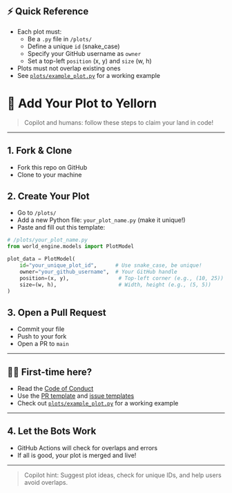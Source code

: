 ## ⚡ Quick Reference

- Each plot must:
    - Be a `.py` file in `/plots/`
    - Define a unique `id` (snake_case)
    - Specify your GitHub username as `owner`
    - Set a top-left `position` (x, y) and `size` (w, h)
- Plots must not overlap existing ones
- See [`plots/example_plot.py`](../plots/example_plot.py) for a working example

# 🚀 Add Your Plot to Yellorn

> Copilot and humans: follow these steps to claim your land in code!

---

## 1. Fork & Clone
- Fork this repo on GitHub
- Clone to your machine

## 2. Create Your Plot
- Go to `/plots/`
- Add a new Python file: `your_plot_name.py` (make it unique!)
- Paste and fill out this template:

```python
# /plots/your_plot_name.py
from world_engine.models import PlotModel

plot_data = PlotModel(
    id="your_unique_plot_id",      # Use snake_case, be unique!
    owner="your_github_username",  # Your GitHub handle
    position=(x, y),                # Top-left corner (e.g., (10, 25))
    size=(w, h),                    # Width, height (e.g., (5, 5))
)
```

## 3. Open a Pull Request
- Commit your file
- Push to your fork
- Open a PR to `main`

---

## 🧑‍💻 First-time here?
- Read the [Code of Conduct](./CODE_OF_CONDUCT.md)
- Use the [PR template](./PULL_REQUEST_TEMPLATE.md) and [issue templates](./ISSUE_TEMPLATE/)
- Check out [`plots/example_plot.py`](../plots/example_plot.py) for a working example

---

## 4. Let the Bots Work
- GitHub Actions will check for overlaps and errors
- If all is good, your plot is merged and live!

---

> Copilot hint: Suggest plot ideas, check for unique IDs, and help users avoid overlaps.
